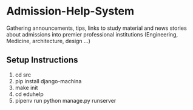 # Admission-Help-System
Gathering announcements, tips, links to study material and news stories about admissions into premier professional institutions (Engineering, Medicine, architecture, design ...)
## Setup Instructions
1. cd src
2. pip install django-machina
3. make init
4. cd eduhelp
5. pipenv run python manage.py runserver